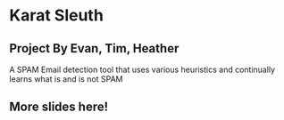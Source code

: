# Karat Sleuth
## Project By Evan, Tim, Heather


A SPAM Email detection tool that uses various heuristics and continually learns
what is and is not SPAM


## More slides here!